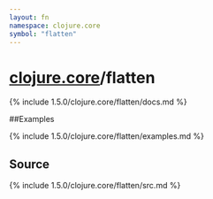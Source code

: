 ```yaml
---
layout: fn
namespace: clojure.core
symbol: "flatten"
---
```


# [clojure.core](../)/flatten

{% include 1.5.0/clojure.core/flatten/docs.md %}

##Examples

{% include 1.5.0/clojure.core/flatten/examples.md %}
## Source
{% include 1.5.0/clojure.core/flatten/src.md %}

